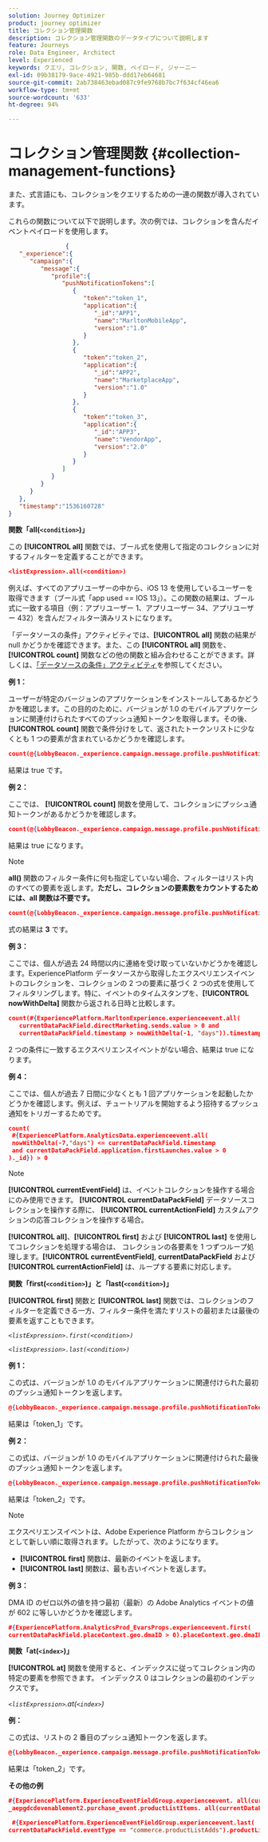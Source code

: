 ```yaml
---
solution: Journey Optimizer
product: journey optimizer
title: コレクション管理関数
description: コレクション管理関数のデータタイプについて説明します
feature: Journeys
role: Data Engineer, Architect
level: Experienced
keywords: クエリ, コレクション, 関数, ペイロード, ジャーニー
exl-id: 09b38179-9ace-4921-985b-ddd17eb64681
source-git-commit: 2ab738463ebad087c9fe9768b7bc7f634cf46ea6
workflow-type: tm+mt
source-wordcount: '633'
ht-degree: 94%

---
```


# コレクション管理関数 {#collection-management-functions}

また、式言語にも、コレクションをクエリするための一連の関数が導入されています。

これらの関数について以下で説明します。次の例では、コレクションを含んだイベントペイロードを使用します。

```json
                { 
   "_experience":{ 
      "campaign":{ 
         "message":{ 
            "profile":{ 
               "pushNotificationTokens":[ 
                  { 
                     "token":"token_1",
                     "application":{ 
                        "_id":"APP1",
                        "name":"MarltonMobileApp",
                        "version":"1.0"
                     }
                  },
                  { 
                     "token":"token_2",
                     "application":{ 
                        "_id":"APP2",
                        "name":"MarketplaceApp",
                        "version":"1.0"
                     }
                  },
                  { 
                     "token":"token_3",
                     "application":{ 
                        "_id":"APP3",
                        "name":"VendorApp",
                        "version":"2.0"
                     }
                  }
               ]
            }
         }
      }
   },
   "timestamp":"1536160728"
}
```

**関数「all(`<condition>`)」**

この **[!UICONTROL all]** 関数では、ブール式を使用して指定のコレクションに対するフィルターを定義することができます。

```json
<listExpression>.all(<condition>)
```

例えば、すべてのアプリユーザーの中から、iOS 13 を使用しているユーザーを取得できます（ブール式「app used == IOS 13」）。この関数の結果は、ブール式に一致する項目（例：アプリユーザー 1、アプリユーザー 34、アプリユーザー 432）を含んだフィルター済みリストになります。

「データソースの条件」アクティビティでは、**[!UICONTROL all]** 関数の結果が null かどうかを確認できます。また、この **[!UICONTROL all]** 関数を、**[!UICONTROL count]** 関数などの他の関数と組み合わせることができます。詳しくは、[「データソースの条件」アクティビティ](../condition-activity.md#data_source_condition)を参照してください。

**例 1：**

ユーザーが特定のバージョンのアプリケーションをインストールしてあるかどうかを確認します。この目的のために、バージョンが 1.0 のモバイルアプリケーションに関連付けられたすべてのプッシュ通知トークンを取得します。その後、**[!UICONTROL count]** 関数で条件分けをして、返されたトークンリストに少なくとも 1 つの要素が含まれているかどうかを確認します。

```json
count(@{LobbyBeacon._experience.campaign.message.profile.pushNotificationTokens.all(currentEventField.application.version == "1.0").token}) > 0
```

結果は true です。

**例 2：**

ここでは、 **[!UICONTROL count]** 関数を使用して、コレクションにプッシュ通知トークンがあるかどうかを確認します。

```json
count(@{LobbyBeacon._experience.campaign.message.profile.pushNotificationTokens.all().token}) > 0
```

結果は true になります。

<!--Alternatively, you can check if there is no token in the collection:

   ```json
   count(@{LobbyBeacon._experience.campaign.message.profile.pushNotificationTokens.all().token}) == 0
   ```

The result will be false.

Here we use the count function in a condition to count the number of push notification tokens in the event.

`count(@{LobbyBeacon._experience.campaign.message.profile.pushNotificationTokens.all().token})`

The result is true.

Note that when the condition in the **all()** function is empty, the filter will return all the elements in the list. Hence, the expression above is equivalent to:

`count(@{LobbyBeacon._experience.campaign.message.profile.pushNotificationTokens.application.name})`

In both cases, the result of the expression is **3**.

A query of experience events recorded on the Adobe Experience Platform may or may not include the current event that triggered the current Journey. This will depend on the relative processing time with which [!DNL Journey Orchestration] sees an event and started evaluating conditions, versus the time it takes for that event to be ingested into the Adobe Experience Platform. For example, when using the .all() syntax to query experience events from the Adobe Experience Platform, we recommend enforcing the exclusion of the current event (by requiring an
earlier timestamp) in order to only consider prior events.-->

>[!NOTE]
>
>**all()** 関数のフィルター条件に何も指定していない場合、フィルターはリスト内のすべての要素を返します。**ただし、コレクションの要素数をカウントするためには、all 関数は不要です。**


```json
count(@{LobbyBeacon._experience.campaign.message.profile.pushNotificationTokens.token})
```

式の結果は **3** です。

**例 3：**

ここでは、個人が過去 24 時間以内に連絡を受け取っていないかどうかを確認します。ExperiencePlatform データソースから取得したエクスペリエンスイベントのコレクションを、コレクションの 2 つの要素に基づく 2 つの式を使用してフィルタリングします。特に、イベントのタイムスタンプを、**[!UICONTROL nowWithDelta]** 関数から返される日時と比較します。

```json
count(#{ExperiencePlatform.MarltonExperience.experienceevent.all(
   currentDataPackField.directMarketing.sends.value > 0 and
   currentDataPackField.timestamp > nowWithDelta(-1, "days")).timestamp}) == 0
```

2 つの条件に一致するエクスペリエンスイベントがない場合、結果は true になります。

**例 4：**

ここでは、個人が過去 7 日間に少なくとも 1 回アプリケーションを起動したかどうかを確認します。例えば、チュートリアルを開始するよう招待するプッシュ通知をトリガーするためです。

```json
count(
 #{ExperiencePlatform.AnalyticsData.experienceevent.all(
 nowWithDelta(-7,"days") <= currentDataPackField.timestamp
 and currentDataPackField.application.firstLaunches.value > 0
)._id}) > 0
```

<!--**"All + Count" example 4:** here we use the count function in a boolean expression to see if there is push notification tokens in the collection.

`count(@{LobbyBeacon._experience.campaign.message.profile.pushNotificationTokens.all().application.name}) > 0`

The result will be:

`true`

Alternatively, you can check if there is NO token in the collection:

`count(@{LobbyBeacon._experience.campaign.message.profile.pushNotificationTokens.all().application.name}) =0`

The result will be:

`false`-->

>[!NOTE]
>
>**[!UICONTROL currentEventField]** は、イベントコレクションを操作する場合にのみ使用できます。 **[!UICONTROL currentDataPackField]**
データソースコレクションを操作する際に、 **[!UICONTROL currentActionField]** カスタムアクションの応答コレクションを操作する場合。
>
>**[!UICONTROL all]**、**[!UICONTROL first]** および **[!UICONTROL last]** を使用してコレクションを処理する場合は、
>コレクションの各要素を 1 つずつループ処理します。**[!UICONTROL currentEventField]**, **currentDataPackField** および **[!UICONTROL currentActionField]** は、ループする要素に対応します。

**関数「first(`<condition>`)」と「last(`<condition>`)」**

**[!UICONTROL first]** 関数と **[!UICONTROL last]** 関数では、コレクションのフィルターを定義できる一方、フィルター条件を満たすリストの最初または最後の要素を返すこともできます。

_`<listExpression>.first(<condition>)`_

_`<listExpression>.last(<condition>)`_

**例 1：**

この式は、バージョンが 1.0 のモバイルアプリケーションに関連付けられた最初のプッシュ通知トークンを返します。

```json
@{LobbyBeacon._experience.campaign.message.profile.pushNotificationTokens.first(currentEventField.application.version == "1.0").token
```

結果は「token_1」です。

**例 2：**

この式は、バージョンが 1.0 のモバイルアプリケーションに関連付けられた最後のプッシュ通知トークンを返します。

```json
@{LobbyBeacon._experience.campaign.message.profile.pushNotificationTokens.last(currentEventField.application.version == "1.0").token}
```

結果は「token_2」です。

>[!NOTE]
>
>エクスペリエンスイベントは、Adobe Experience Platform からコレクションとして新しい順に取得されます。したがって、次のようになります。
>
>* **[!UICONTROL first]** 関数は、最新のイベントを返します。
>* **[!UICONTROL last]** 関数は、最も古いイベントを返します。

**例 3：**

DMA ID のゼロ以外の値を持つ最初（最新）の Adobe Analytics イベントの値が 602 に等しいかどうかを確認します。

```json
#{ExperiencePlatform.AnalyticsProd_EvarsProps.experienceevent.first(
currentDataPackField.placeContext.geo.dmaID > 0).placeContext.geo.dmaID} == 602
```

**関数「at(`<index>`)」**

**[!UICONTROL at]** 関数を使用すると、インデックスに従ってコレクション内の特定の要素を参照できます。
インデックス 0 はコレクションの最初のインデックスです。

_`<listExpression>`.at(`<index>`)_

**例：**

この式は、リストの 2 番目のプッシュ通知トークンを返します。

```json
@{LobbyBeacon._experience.campaign.message.profile.pushNotificationTokens.at(1).token}
```

結果は「token_2」です。

**その他の例**

```json
#{ExperiencePlatform.ExperienceEventFieldGroup.experienceevent. all(currentDataPackField._aepgdcdevenablement2.purchase_event.receipt_nbr == "10-337-4016"). 
_aepgdcdevenablement2.purchase_event.productListItems. all(currentDataPackField.SKU == "AB17 1234 1775 19DT B4DR 8HDK 762").name}
```

```json
 #{ExperiencePlatform.ExperienceEventFieldGroup.experienceevent.last(
currentDataPackField.eventType == "commerce.productListAdds").productListItems.last(currentDataPackField.priceTotal >= 150).name}
```
